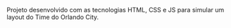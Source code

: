 Projeto desenvolvido com as tecnologias HTML, CSS e JS para simular um layout do Time do Orlando City. 
